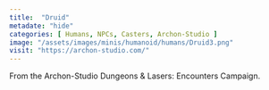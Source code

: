 ```yaml
---
title:  "Druid"
metadate: "hide"
categories: [ Humans, NPCs, Casters, Archon-Studio ]
image: "/assets/images/minis/humanoid/humans/Druid3.png"
visit: "https://archon-studio.com/"
---
```

From the Archon-Studio Dungeons & Lasers: Encounters Campaign.